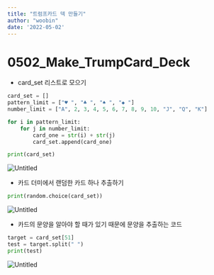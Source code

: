 ```yaml
---
title: "트럼프카드 덱 만들기"
author: "woobin"
date: '2022-05-02'
---
```


# 0502_Make_TrumpCard_Deck

- card_set 리스트로 모으기

```python
card_set = []
pattern_limit = ["♥ ", "♣ ", "♠ ", "◆ "]
number_limit = ["A", 2, 3, 4, 5, 6, 7, 8, 9, 10, "J", "Q", "K"]

for i in pattern_limit:
    for j in number_limit:
        card_one = str(i) + str(j)
        card_set.append(card_one)

print(card_set)
```

![Untitled](/Images/0502_Make_TrumpCard_Deck/Untitled.png)

- 카드 더미에서 랜덤한 카드 하나 추출하기

```python
print(random.choice(card_set))
```

![Untitled](/Images/0502_Make_TrumpCard_Deck/Untitled%201.png)

- 카드의 문양을 알아야 할 때가 있기 때문에 문양을 추출하는 코드

```python
target = card_set[51]
test = target.split(" ")
print(test)
```

![Untitled](/Images/0502_Make_TrumpCard_Deck/Untitled%202.png)